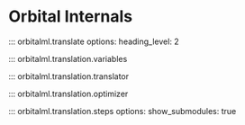 # Orbital Internals

::: orbitalml.translate
    options:
        heading_level: 2

::: orbitalml.translation.variables

::: orbitalml.translation.translator

::: orbitalml.translation.optimizer

::: orbitalml.translation.steps
    options:
        show_submodules: true
